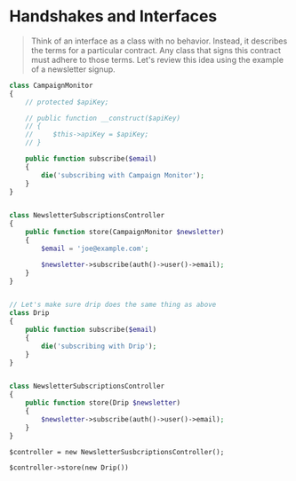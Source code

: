 # Handshakes and Interfaces

> Think of an interface as a class with no behavior. Instead, it describes the terms for a particular contract. Any class that signs this contract must adhere to those terms. Let's review this idea using the example of a newsletter signup.

```php
class CampaignMonitor
{
    // protected $apiKey;

    // public function __construct($apiKey)
    // {
    //     $this->apiKey = $apiKey;
    // }

    public function subscribe($email)
    {
        die('subscribing with Campaign Monitor');
    }
}


class NewsletterSubscriptionsController
{
    public function store(CampaignMonitor $newsletter)
    {
        $email = 'joe@example.com';

        $newsletter->subscribe(auth()->user()->email);
    }
}
```

```php

// Let's make sure drip does the same thing as above
class Drip
{
    public function subscribe($email)
    {
        die('subscribing with Drip');
    }
}


class NewsletterSubscriptionsController
{
    public function store(Drip $newsletter)
    {
        $newsletter->subscribe(auth()->user()->email);
    }
}
```

```
$controller = new NewsletterSusbcriptionsController();

$controller->store(new Drip())
```
